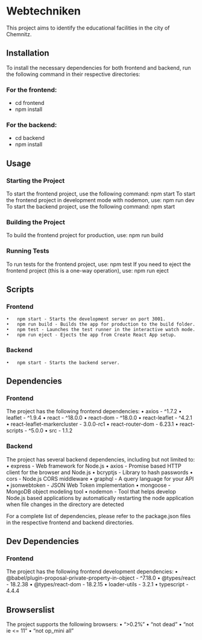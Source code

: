 # Webtechniken
This project aims to identify the educational facilities in the city of Chemnitz.


## Installation
To install the necessary dependencies for both frontend and backend, run the following command in their respective directories:

### For the frontend:
- cd frontend
- npm install

### For the backend:
- cd backend
- npm install


## Usage

### Starting the Project
To start the frontend project, use the following command: npm start
To start the frontend project in development mode with nodemon, use: npm run dev
To start the backend project, use the following command: npm start

### Building the Project
To build the frontend project for production, use: npm run build

### Running Tests
To run tests for the frontend project, use: npm test
If you need to eject the frontend project (this is a one-way operation), use: npm run eject


## Scripts

### Frontend
	•	npm start - Starts the development server on port 3001.
	•	npm run build - Builds the app for production to the build folder.
	•	npm test - Launches the test runner in the interactive watch mode.
	•	npm run eject - Ejects the app from Create React App setup.

### Backend
	•	npm start - Starts the backend server.


## Dependencies
### Frontend
The project has the following frontend dependencies:
	•	axios - ^1.7.2
	•	leaflet - ^1.9.4
	•	react - ^18.0.0
	•	react-dom - ^18.0.0
	•	react-leaflet - ^4.2.1
	•	react-leaflet-markercluster - 3.0.0-rc1
	•	react-router-dom - 6.23.1
	•	react-scripts - ^5.0.0
	•	src - 1.1.2

### Backend
The project has several backend dependencies, including but not limited to:
	•	express - Web framework for Node.js
	•	axios - Promise based HTTP client for the browser and Node.js
	•	bcryptjs - Library to hash passwords
	•	cors - Node.js CORS middleware
	•	graphql - A query language for your API
	•	jsonwebtoken - JSON Web Token implementation
	•	mongoose - MongoDB object modeling tool
	•	nodemon - Tool that helps develop Node.js based applications by automatically restarting the node application when file changes in the directory are detected

For a complete list of dependencies, please refer to the package.json files in the respective frontend and backend directories.


## Dev Dependencies

### Frontend
The project has the following frontend development dependencies:
	•	@babel/plugin-proposal-private-property-in-object - ^7.18.0
	•	@types/react - 18.2.38
	•	@types/react-dom - 18.2.15
	•	loader-utils - 3.2.1
	•	typescript - 4.4.4

## Browserslist
The project supports the following browsers:
	•	“>0.2%”
	•	“not dead”
	•	“not ie <= 11”
	•	“not op_mini all”
